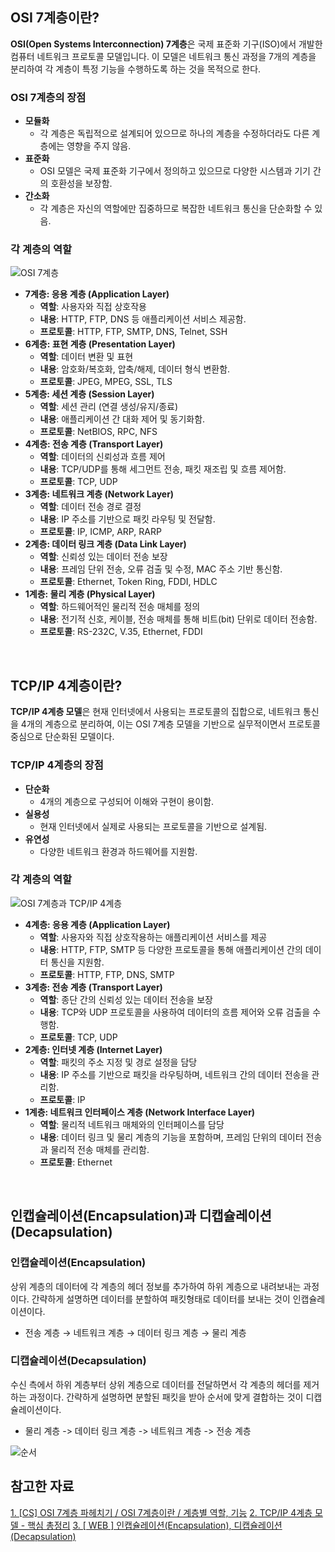 ## OSI 7계층이란?

**OSI(Open Systems Interconnection) 7계층**은 국제 표준화 기구(ISO)에서 개발한 컴퓨터 네트워크 프로토콜 모델입니다. 이 모델은 네트워크 통신 과정을 7개의 계층을 분리하여 각 계층이 특정 기능을 수행하도록 하는 것을 목적으로 한다.

### OSI 7계층의 장점

- **모듈화**
  - 각 계층은 독립적으로 설계되어 있으므로 하나의 계층을 수정하더라도 다른 계층에는 영향을 주지 않음.
- **표준화**
  - OSI 모델은 국제 표준화 기구에서 정의하고 있으므로 다양한 시스템과 기기 간의 호환성을 보장함.
- **간소화**
  - 각 계층은 자신의 역할에만 집중하므로 복잡한 네트워크 통신을 단순화할 수 있음.

### 각 계층의 역할

![OSI 7계층](https://img1.daumcdn.net/thumb/R1280x0/?scode=mtistory2&fname=https%3A%2F%2Fblog.kakaocdn.net%2Fdn%2F92Mwp%2FbtsdYPFHR1z%2FKr7y8I3SntYb7SZjrkSNu0%2Fimg.png)

- **7계층: 응용 계층 (Application Layer)**
  - **역할**: 사용자와 직접 상호작용
  - **내용**: HTTP, FTP, DNS 등 애플리케이션 서비스 제공함.
  - **프로토콜**: HTTP, FTP, SMTP, DNS, Telnet, SSH
- **6계층: 표현 계층 (Presentation Layer)**
  - **역할**: 데이터 변환 및 표현
  - **내용**: 암호화/복호화, 압축/해제, 데이터 형식 변환함.
  - **프로토콜**: JPEG, MPEG, SSL, TLS
- **5계층: 세션 계층 (Session Layer)**
  - **역할**: 세션 관리 (연결 생성/유지/종료)
  - **내용**: 애플리케이션 간 대화 제어 및 동기화함.
  - **프로토콜**: NetBIOS, RPC, NFS
- **4계층: 전송 계층 (Transport Layer)**
  - **역할**: 데이터의 신뢰성과 흐름 제어
  - **내용**: TCP/UDP를 통해 세그먼트 전송, 패킷 재조립 및 흐름 제어함.
  - **프로토콜**: TCP, UDP
- **3계층: 네트워크 계층 (Network Layer)**
  - **역할**: 데이터 전송 경로 결정
  - **내용**: IP 주소를 기반으로 패킷 라우팅 및 전달함.
  - **프로토콜**: IP, ICMP, ARP, RARP
- **2계층: 데이터 링크 계층 (Data Link Layer)**
  - **역할**: 신뢰성 있는 데이터 전송 보장
  - **내용**: 프레임 단위 전송, 오류 검출 및 수정, MAC 주소 기반 통신함.
  - **프로토콜**: Ethernet, Token Ring, FDDI, HDLC
- **1계층: 물리 계층 (Physical Layer)**
  - **역할**: 하드웨어적인 물리적 전송 매체를 정의
  - **내용**: 전기적 신호, 케이블, 전송 매체를 통해 비트(bit) 단위로 데이터 전송함.
  - **프로토콜**: RS-232C, V.35, Ethernet, FDDI

<br>

## TCP/IP 4계층이란?

**TCP/IP 4계층 모델**은 현재 인터넷에서 사용되는 프로토콜의 집합으로, 네트워크 통신을 4개의 계층으로 분리하여, 이는 OSI 7계층 모델을 기반으로 실무적이면서 프로토콜 중심으로 단순화된 모델이다.

### TCP/IP 4계층의 장점

- **단순화**
  - 4개의 계층으로 구성되어 이해와 구현이 용이함.
- **실용성**
  - 현재 인터넷에서 실제로 사용되는 프로토콜을 기반으로 설계됨.
- **유연성**
  - 다양한 네트워크 환경과 하드웨어를 지원함.

### 각 계층의 역할

![OSI 7계층과 TCP/IP 4계층](https://img1.daumcdn.net/thumb/R720x0.q80/?scode=mtistory2&fname=https%3A%2F%2Ft1.daumcdn.net%2Fcfile%2Ftistory%2F995EFF355B74179035)

- **4계층: 응용 계층 (Application Layer)**
  - **역할**: 사용자와 직접 상호작용하는 애플리케이션 서비스를 제공
  - **내용**: HTTP, FTP, SMTP 등 다양한 프로토콜을 통해 애플리케이션 간의 데이터 통신을 지원함.
  - **프로토콜**: HTTP, FTP, DNS, SMTP
- **3계층: 전송 계층 (Transport Layer)**
  - **역할**: 종단 간의 신뢰성 있는 데이터 전송을 보장
  - **내용**: TCP와 UDP 프로토콜을 사용하여 데이터의 흐름 제어와 오류 검출을 수행함.
  - **프로토콜**: TCP, UDP
- **2계층: 인터넷 계층 (Internet Layer)**
  - **역할**: 패킷의 주소 지정 및 경로 설정을 담당
  - **내용**: IP 주소를 기반으로 패킷을 라우팅하며, 네트워크 간의 데이터 전송을 관리함.
  - **프로토콜**: IP
- **1계층: 네트워크 인터페이스 계층 (Network Interface Layer)**
  - **역할**: 물리적 네트워크 매체와의 인터페이스를 담당
  - **내용**: 데이터 링크 및 물리 계층의 기능을 포함하며, 프레임 단위의 데이터 전송과 물리적 전송 매체를 관리함.
  - **프로토콜**: Ethernet

<br>

## **인캡슐레이션(Encapsulation)과 디캡슐레이션(Decapsulation)**

### **인캡슐레이션(Encapsulation)**

상위 계층의 데이터에 각 계층의 헤더 정보를 추가하여 하위 계층으로 내려보내는 과정이다. 간략하게 설명하면 데이터를 분할하여 패킷형태로 데이터를 보내는 것이 인캡슐레이션이다.

- 전송 계층 → 네트워크 계층 → 데이터 링크 계층 → 물리 계층

### **디캡슐레이션(Decapsulation)**

수신 측에서 하위 계층부터 상위 계층으로 데이터를 전달하면서 각 계층의 헤더를 제거하는 과정이다. 간략하게 설명하면 분할된 패킷을 받아 순서에 맞게 결합하는 것이 디캡슐레이션이다.

- 물리 계층 -> 데이터 링크 계층 -> 네트워크 계층 -> 전송 계층

![순서](https://img1.daumcdn.net/thumb/R1280x0/?scode=mtistory2&fname=https%3A%2F%2Fblog.kakaocdn.net%2Fdn%2FqtYup%2FbtrC2vJGj5E%2FrK5nNMIKjoyVEoKumkiFRk%2Fimg.png)

## 참고한 자료

[1. [CS] OSI 7계층 파헤치기 / OSI 7계층이란 / 계층별 역할, 기능](https://mundol-colynn.tistory.com/167)
[2. TCP/IP 4계층 모델 - 핵심 총정리](https://inpa.tistory.com/entry/WEB-%F0%9F%8C%90-TCP-IP-%EC%A0%95%EB%A6%AC-%F0%9F%91%AB%F0%9F%8F%BD-TCP-IP-4%EA%B3%84%EC%B8%B5)
[3. [ WEB ] 인캡슐레이션(Encapsulation), 디캡슐레이션(Decapsulation)](https://mihee0703.tistory.com/29)
